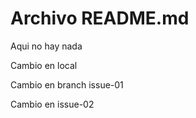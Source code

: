 # Archivo README.md

Aqui no hay nada

Cambio en local

Cambio en branch issue-01

Cambio en issue-02
